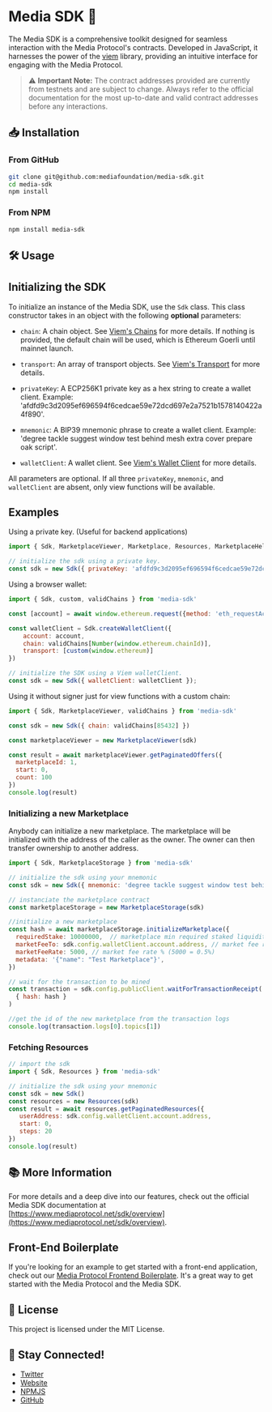 # Media SDK 🚀

The Media SDK is a comprehensive toolkit designed for seamless interaction with the Media Protocol's contracts. Developed in JavaScript, it harnesses the power of the [viem](https://viem.sh/) library, providing an intuitive interface for engaging with the Media Protocol.

> ⚠️ **Important Note:** The contract addresses provided are currently from testnets and are subject to change. Always refer to the official documentation for the most up-to-date and valid contract addresses before any interactions.

## 📥 Installation

### From GitHub

```bash
git clone git@github.com:mediafoundation/media-sdk.git
cd media-sdk
npm install
```

### From NPM

```bash
npm install media-sdk
```

## 🛠️ Usage

## Initializing the SDK

To initialize an instance of the Media SDK, use the `Sdk` class. This class constructor takes in an object with the following **optional** parameters:

- `chain`: A chain object. See [Viem's Chains](https://viem.sh/docs/chains/introduction#chains) for more details. If nothing is provided, the default chain will be used, which is Ethereum Goerli until mainnet launch.

- `transport`: An array of transport objects. See [Viem's Transport](https://viem.sh/docs/clients/intro#transports) for more details.

- `privateKey`: A ECP256K1 private key as a hex string to create a wallet client. Example: 'afdfd9c3d2095ef696594f6cedcae59e72dcd697e2a7521b1578140422a4f890'.

- `mnemonic`: A BIP39 mnemonic phrase to create a wallet client. Example: 'degree tackle suggest window test behind mesh extra cover prepare oak script'.

- `walletClient`: A wallet client. See [Viem's Wallet Client](https://viem.sh/docs/clients/wallet.html) for more details.

All parameters are optional. If all three `privateKey`, `mnemonic`, and `walletClient` are absent, only view functions will be available.

## Examples

Using a private key. (Useful for backend applications)

```javascript
import { Sdk, MarketplaceViewer, Marketplace, Resources, MarketplaceHelper } from 'media-sdk'

// initialize the sdk using a private key.
const sdk = new Sdk({ privateKey: 'afdfd9c3d2095ef696594f6cedcae59e72dcd697e2a7521b1578140422a4f890' })
```

Using a browser wallet:

```javascript
import { Sdk, custom, validChains } from 'media-sdk'

const [account] = await window.ethereum.request({method: 'eth_requestAccounts'})

const walletClient = Sdk.createWalletClient({
    account: account,
    chain: validChains[Number(window.ethereum.chainId)],
    transport: [custom(window.ethereum)]
})

// initialize the SDK using a Viem walletClient. 
const sdk = new Sdk({ walletClient: walletClient });
```

Using it without signer just for view functions with a custom chain:

```javascript
import { Sdk, MarketplaceViewer, validChains } from 'media-sdk'

const sdk = new Sdk({ chain: validChains[85432] })

const marketplaceViewer = new MarketplaceViewer(sdk)

const result = await marketplaceViewer.getPaginatedOffers({
  marketplaceId: 1, 
  start: 0, 
  count: 100
})
console.log(result)

```

### Initializing a new Marketplace

Anybody can initialize a new marketplace. The marketplace will be initialized with the address of the caller as the owner. The owner can then transfer ownership to another address.

```javascript 
import { Sdk, MarketplaceStorage } from 'media-sdk'

// initialize the sdk using your mnemonic
const sdk = new Sdk({ mnemonic: 'degree tackle suggest window test behind mesh extra cover prepare oak script' })

// instanciate the marketplace contract
const marketplaceStorage = new MarketplaceStorage(sdk)

//initialize a new marketplace
const hash = await marketplaceStorage.initializeMarketplace({
  requiredStake: 10000000,  // marketplace min required staked liquidity 
  marketFeeTo: sdk.config.walletClient.account.address, // market fee recipient address 
  marketFeeRate: 5000, // market fee rate % (5000 = 0.5%)
  metadata: '{"name": "Test Marketplace"}',
})

// wait for the transaction to be mined
const transaction = sdk.config.publicClient.waitForTransactionReceipt( 
  { hash: hash }
)

//get the id of the new marketplace from the transaction logs
console.log(transaction.logs[0].topics[1])

```

### Fetching Resources

```javascript
// import the sdk
import { Sdk, Resources } from 'media-sdk'

// initialize the sdk using your mnemonic
const sdk = new Sdk()
const resources = new Resources(sdk)
const result = await resources.getPaginatedResources({
   userAddress: sdk.config.walletClient.account.address, 
   start: 0, 
   steps: 20 
})
console.log(result)
```

## 📚 More Information

For more details and a deep dive into our features, check out the official Media SDK documentation at [https://www.mediaprotocol.net/sdk/overview](https://www.mediaprotocol.net/sdk/overview).

## Front-End Boilerplate

If you're looking for an example to get started with a front-end application, check out our [Media Protocol Frontend Boilerplate](https://github.com/mediafoundation/media-protocol-frontend-boilerplate). It's a great way to get started with the Media Protocol and the Media SDK.

## 📝 License

This project is licensed under the MIT License.

## 📢 Stay Connected!

- [Twitter](https://twitter.com/Media_FDN)
- [Website](https://www.mediaprotocol.net)
- [NPMJS](https://www.npmjs.com/package/media-sdk)
- [GitHub](https://github.com/mediafoundation/media-sdk)
